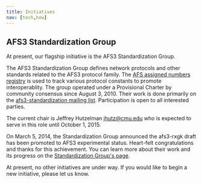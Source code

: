 ```yaml
---
title: Initiatives
nav: [tech,how]
---
```


## AFS3 Standardization Group ###


At present, our flagship initiative is the AFS3 Standardization Group.

The AFS3 Standardization Group defines network protocols and other standards related to the AFS3 protocol family. The [AFS assigned numbers registry](http://registrar.central.org/) is used to track various protocol constants to promote interoperablity. The group operated under a Provisional Charter by community consensus since August 3, 2010. Their work is done primarily on the [afs3-standardization mailing list](https://lists.openafs.org/mailman/listinfo/afs3-standardization). Participation is open to all interested parties.

The current chair is Jeffrey Hutzelman <jhutz@cmu.edu> who is expected to serve in this role until October 1, 2015.

On March 5, 2014, the Standardization Group announced the afs3-rxgk draft has been promoted to AFS3 experimental status. Heart-felt congratulations and thanks for this achievement.  You can learn more about their work and its progress on the [Standardization Group's page](http://afs3-stds.central.org/).
    
    
    
At present, no other initiatives are under way.  If you would like to begin a new initiative, please let us know.
